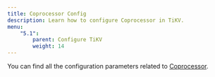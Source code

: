 ```yaml
---
title: Coprocessor Config
description: Learn how to configure Coprocessor in TiKV.
menu:
    "5.1":
        parent: Configure TiKV
        weight: 14
---
```


You can find all the configuration parameters related to [Coprocessor](../tikv-configuration-file/#coprocessor).